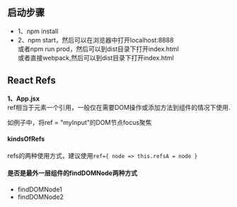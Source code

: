## 启动步骤
* 1、npm install
* 2、npm start，然后可以在浏览器中打开localhost:8888 <br/>
或者npm run prod，然后可以到dist目录下打开index.html <br/>
或者直接webpack,然后可以到dist目录下打开index.html

## React Refs

**1、App.jsx**  <br />
ref相当于元素一个引用，一般仅在需要DOM操作或添加方法到组件的情况下使用.

如例子中，将ref = "myInput"的DOM节点focus聚焦

#### kindsOfRefs
refs的两种使用方式，建议使用`ref={ node => this.refsA = node }`

#### 是否是最外一层组件的findDOMNode两种方式

* findDOMNode1
* findDOMNode2
